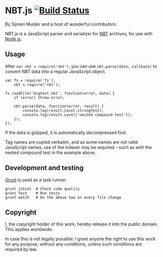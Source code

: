NBT.js [![Build Status](https://travis-ci.org/sjmulder/nbt-js.png?branch=master)](https://travis-ci.org/sjmulder/nbt-js)
======

By Sijmen Mulder and a host of wonderful contributors.

NBT.js is a JavaScript parser and serializer for [NBT](http://wiki.vg/NBT) archives, for use with [Node.js](http://nodejs.org/).


Usage
-----

After `var nbt = require('nbt')`, you can use `nbt.parse(data, callback)` to convert NBT data into a regular JavaScript object.

    var fs = require('fs'),
        nbt = require('nbt');

    fs.readFile('bigtest.nbt', function(error, data) {
        if (error) throw error;

        nbt.parse(data, function(error, result) {
            console.log(result.Level.stringTest);
            console.log(result.Level['nested compound test']);
        });
    });

If the data is gzipped, it is automatically decompressed first.

Tag names are copied verbatim, and as some names are not valid JavaScript names, use of the indexer may be required – such as with the nested compound test in the example above.


Development and testing
-----------------------

[Grunt](http://gruntjs.com) is used as a task runner:

    grunt jshint  # Check code quality
    grunt test    # Run tests
    grunt watch   # Do the above two on every file change


Copyright
---------

I, the copyright holder of this work, hereby release it into the public domain. This applies worldwide.

In case this is not legally possible: I grant anyone the right to use this work for any purpose, without any conditions, unless such conditions are required by law.
